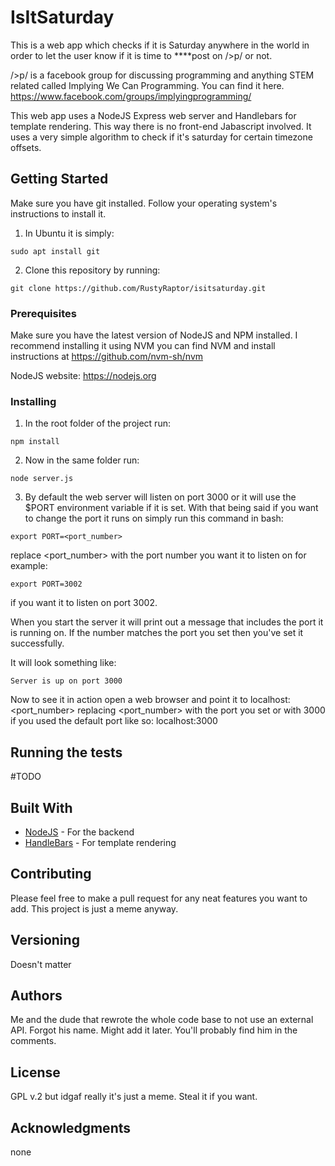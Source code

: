 # IsItSaturday

This is a web app which checks if it is Saturday anywhere in the world in order to let the user know if it is time to ****post on />p/ or not. 

/>p/ is a facebook group for discussing programming and anything STEM related called Implying We Can Programming. You can find it here. https://www.facebook.com/groups/implyingprogramming/

This web app uses a NodeJS Express web server and Handlebars for template rendering. This way there is no front-end Jabascript involved. It uses a very simple algorithm to check if it's saturday for certain timezone offsets.

## Getting Started
Make sure you have git installed. Follow your operating system's instructions to install it. 
1. In Ubuntu it is simply:
```
sudo apt install git
```
2. Clone this repository by running:
```
git clone https://github.com/RustyRaptor/isitsaturday.git
``` 




### Prerequisites

Make sure you have the latest version of NodeJS and NPM installed. I recommend installing it using NVM you can find NVM and install instructions at https://github.com/nvm-sh/nvm

NodeJS website: 
https://nodejs.org

### Installing

1. In the root folder of the project run:

```
npm install
``` 


2. Now in the same folder run:
```
node server.js
```

3. By default the web server will listen on port 3000 or it will use the $PORT environment variable if it is set. With that being said if you want to change the port it runs on simply run this command in bash:

```
export PORT=<port_number>
```
replace <port_number> with the port number you want it to listen on for example:

```
export PORT=3002
```
if you want it to listen on port 3002. 

When you start the server it will print out a message that includes the port it is running on. If the number matches the port you set then you've set it successfully. 

It will look something like: 
```
Server is up on port 3000
```

Now to see it in action open a web browser and point it to localhost:<port_number>
replacing <port_number> with the port you set or with 3000 if you used the default port like so:
localhost:3000



## Running the tests

#TODO

<!-- ### Break down into end to end tests

Explain what these tests test and why

```
Give an example
``` -->

<!-- ### And coding style tests

Explain what these tests test and why

```
Give an example
``` -->

## Built With

* [NodeJS](http://www.dropwizard.io/1.0.2/docs/) - For the backend
* [HandleBars](http://handlebarsjs.com/) - For template rendering

## Contributing

Please feel free to make a pull request for any neat features you want to add. This project is just a meme anyway. 

## Versioning

Doesn't matter 

## Authors

Me and the dude that rewrote the whole code base to not use an external API. Forgot his name. Might add it later. You'll probably find him in the comments. 

## License

GPL v.2 but idgaf really it's just a meme. Steal it if you want. 

## Acknowledgments

none
